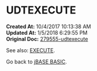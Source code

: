 # UDTEXECUTE

**Created At:** 10/4/2017 10:13:38 AM  
**Updated At:** 1/5/2018 6:29:55 PM  
**Original Doc:** [279555-udtexecute](https://docs.jbase.com/36868-jbase-basic/279555-udtexecute)  


See also: [EXECUTE](269198-execute).

Go back to [jBASE BASIC](263498-jbase-basic).


